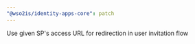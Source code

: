 ```yaml
---
"@wso2is/identity-apps-core": patch
---
```


Use given SP's access URL for redirection in user invitation flow
